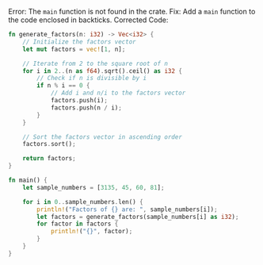 
Error: The `main` function is not found in the crate.
Fix: Add a `main` function to the code enclosed in backticks.
Corrected Code:
```rs
fn generate_factors(n: i32) -> Vec<i32> {
    // Initialize the factors vector
    let mut factors = vec![1, n];

    // Iterate from 2 to the square root of n
    for i in 2..(n as f64).sqrt().ceil() as i32 {
        // Check if n is divisible by i
        if n % i == 0 {
            // Add i and n/i to the factors vector
            factors.push(i);
            factors.push(n / i);
        }
    }

    // Sort the factors vector in ascending order
    factors.sort();

    return factors;
}

fn main() {
    let sample_numbers = [3135, 45, 60, 81];

    for i in 0..sample_numbers.len() {
        println!("Factors of {} are: ", sample_numbers[i]);
        let factors = generate_factors(sample_numbers[i] as i32);
        for factor in factors {
            println!("{}", factor);
        }
    }
}
```
